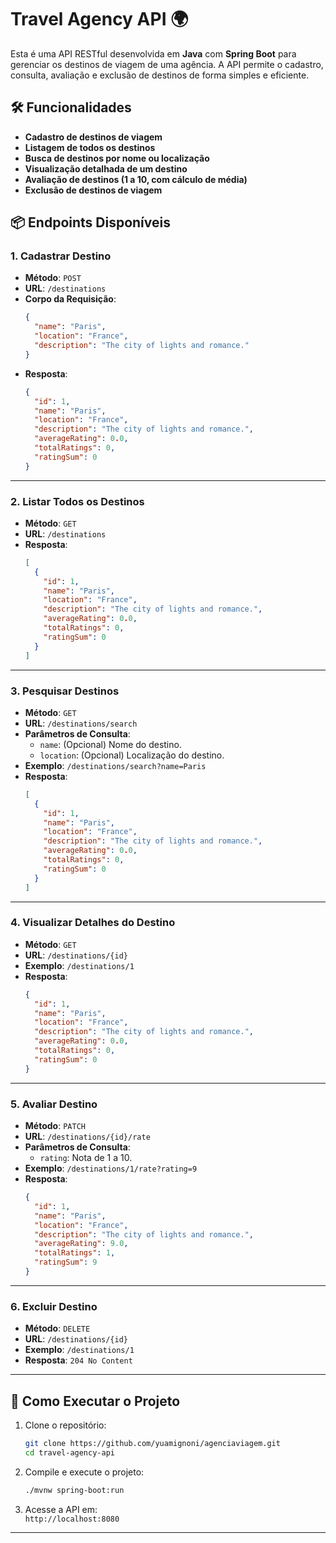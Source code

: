 # Travel Agency API 🌍

Esta é uma API RESTful desenvolvida em **Java** com **Spring Boot** para gerenciar os destinos de viagem de uma agência. A API permite o cadastro, consulta, avaliação e exclusão de destinos de forma simples e eficiente.

## 🛠️ Funcionalidades

- **Cadastro de destinos de viagem**
- **Listagem de todos os destinos**
- **Busca de destinos por nome ou localização**
- **Visualização detalhada de um destino**
- **Avaliação de destinos (1 a 10, com cálculo de média)**
- **Exclusão de destinos de viagem**

## 📦 Endpoints Disponíveis

### 1. **Cadastrar Destino**
- **Método**: `POST`
- **URL**: `/destinations`
- **Corpo da Requisição**:
  ```json
  {
    "name": "Paris",
    "location": "France",
    "description": "The city of lights and romance."
  }
  ```
- **Resposta**:
  ```json
  {
    "id": 1,
    "name": "Paris",
    "location": "France",
    "description": "The city of lights and romance.",
    "averageRating": 0.0,
    "totalRatings": 0,
    "ratingSum": 0
  }
  ```

---

### 2. **Listar Todos os Destinos**
- **Método**: `GET`
- **URL**: `/destinations`
- **Resposta**:
  ```json
  [
    {
      "id": 1,
      "name": "Paris",
      "location": "France",
      "description": "The city of lights and romance.",
      "averageRating": 0.0,
      "totalRatings": 0,
      "ratingSum": 0
    }
  ]
  ```

---

### 3. **Pesquisar Destinos**
- **Método**: `GET`
- **URL**: `/destinations/search`
- **Parâmetros de Consulta**:
  - `name`: (Opcional) Nome do destino.
  - `location`: (Opcional) Localização do destino.
- **Exemplo**: `/destinations/search?name=Paris`
- **Resposta**:
  ```json
  [
    {
      "id": 1,
      "name": "Paris",
      "location": "France",
      "description": "The city of lights and romance.",
      "averageRating": 0.0,
      "totalRatings": 0,
      "ratingSum": 0
    }
  ]
  ```

---

### 4. **Visualizar Detalhes do Destino**
- **Método**: `GET`
- **URL**: `/destinations/{id}`
- **Exemplo**: `/destinations/1`
- **Resposta**:
  ```json
  {
    "id": 1,
    "name": "Paris",
    "location": "France",
    "description": "The city of lights and romance.",
    "averageRating": 0.0,
    "totalRatings": 0,
    "ratingSum": 0
  }
  ```

---

### 5. **Avaliar Destino**
- **Método**: `PATCH`
- **URL**: `/destinations/{id}/rate`
- **Parâmetros de Consulta**:
  - `rating`: Nota de 1 a 10.
- **Exemplo**: `/destinations/1/rate?rating=9`
- **Resposta**:
  ```json
  {
    "id": 1,
    "name": "Paris",
    "location": "France",
    "description": "The city of lights and romance.",
    "averageRating": 9.0,
    "totalRatings": 1,
    "ratingSum": 9
  }
  ```

---

### 6. **Excluir Destino**
- **Método**: `DELETE`
- **URL**: `/destinations/{id}`
- **Exemplo**: `/destinations/1`
- **Resposta**: `204 No Content`

---

## 🚀 Como Executar o Projeto

1. Clone o repositório:
   ```bash
   git clone https://github.com/yuamignoni/agenciaviagem.git
   cd travel-agency-api
   ```

2. Compile e execute o projeto:
   ```bash
   ./mvnw spring-boot:run
   ```

3. Acesse a API em:  
   `http://localhost:8080`

---
